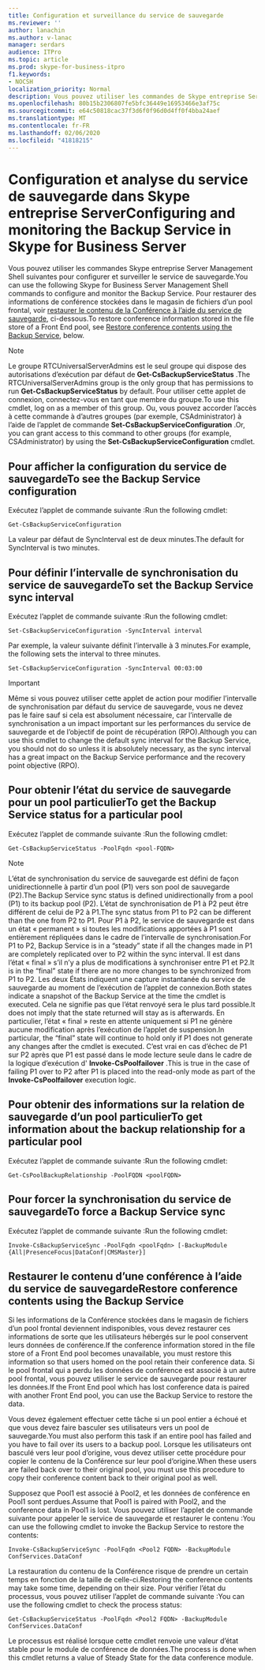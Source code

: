 ```yaml
---
title: Configuration et surveillance du service de sauvegarde
ms.reviewer: ''
author: lanachin
ms.author: v-lanac
manager: serdars
audience: ITPro
ms.topic: article
ms.prod: skype-for-business-itpro
f1.keywords:
- NOCSH
localization_priority: Normal
description: Vous pouvez utiliser les commandes de Skype entreprise Server Management Shell pour configurer et surveiller le service de sauvegarde.
ms.openlocfilehash: 80b15b2306807fe5bfc36449e16953466e3af75c
ms.sourcegitcommit: e64c50818cac37f3d6f0f96d0d4ff0f4bba24aef
ms.translationtype: MT
ms.contentlocale: fr-FR
ms.lasthandoff: 02/06/2020
ms.locfileid: "41818215"
---
```

# <a name="configuring-and-monitoring-the-backup-service-in-skype-for-business-server"></a><span data-ttu-id="5b547-103">Configuration et analyse du service de sauvegarde dans Skype entreprise Server</span><span class="sxs-lookup"><span data-stu-id="5b547-103">Configuring and monitoring the Backup Service in Skype for Business Server</span></span>

<span data-ttu-id="5b547-104">Vous pouvez utiliser les commandes Skype entreprise Server Management Shell suivantes pour configurer et surveiller le service de sauvegarde.</span><span class="sxs-lookup"><span data-stu-id="5b547-104">You can use the following Skype for Business Server Management Shell commands to configure and monitor the Backup Service.</span></span> <span data-ttu-id="5b547-105">Pour restaurer des informations de conférence stockées dans le magasin de fichiers d’un pool frontal, voir [restaurer le contenu de la Conférence à l’aide du service de sauvegarde](#restore-conference-contents-using-the-backup-service), ci-dessous.</span><span class="sxs-lookup"><span data-stu-id="5b547-105">To restore conference information stored in the file store of a Front End pool, see [Restore conference contents using the Backup Service](#restore-conference-contents-using-the-backup-service), below.</span></span>

> [!NOTE]  
> <span data-ttu-id="5b547-106">Le groupe RTCUniversalServerAdmins est le seul groupe qui dispose des autorisations d’exécution par défaut de **Get-CsBackupServiceStatus** .</span><span class="sxs-lookup"><span data-stu-id="5b547-106">The RTCUniversalServerAdmins group is the only group that has permissions to run **Get-CsBackupServiceStatus** by default.</span></span> <span data-ttu-id="5b547-107">Pour utiliser cette applet de connexion, connectez-vous en tant que membre du groupe.</span><span class="sxs-lookup"><span data-stu-id="5b547-107">To use this cmdlet, log on as a member of this group.</span></span> <span data-ttu-id="5b547-108">Ou, vous pouvez accorder l’accès à cette commande à d’autres groupes (par exemple, CSAdministrator) à l’aide de l’applet de commande **Set-CsBackupServiceConfiguration** .</span><span class="sxs-lookup"><span data-stu-id="5b547-108">Or, you can grant access to this command to other groups (for example, CSAdministrator) by using the **Set-CsBackupServiceConfiguration** cmdlet.</span></span>

## <a name="to-see-the-backup-service-configuration"></a><span data-ttu-id="5b547-109">Pour afficher la configuration du service de sauvegarde</span><span class="sxs-lookup"><span data-stu-id="5b547-109">To see the Backup Service configuration</span></span>

<span data-ttu-id="5b547-110">Exécutez l’applet de commande suivante :</span><span class="sxs-lookup"><span data-stu-id="5b547-110">Run the following cmdlet:</span></span>

    Get-CsBackupServiceConfiguration

<span data-ttu-id="5b547-111">La valeur par défaut de SyncInterval est de deux minutes.</span><span class="sxs-lookup"><span data-stu-id="5b547-111">The default for SyncInterval is two minutes.</span></span>

## <a name="to-set-the-backup-service-sync-interval"></a><span data-ttu-id="5b547-112">Pour définir l’intervalle de synchronisation du service de sauvegarde</span><span class="sxs-lookup"><span data-stu-id="5b547-112">To set the Backup Service sync interval</span></span>

<span data-ttu-id="5b547-113">Exécutez l’applet de commande suivante :</span><span class="sxs-lookup"><span data-stu-id="5b547-113">Run the following cmdlet:</span></span>

    Set-CsBackupServiceConfiguration -SyncInterval interval

<span data-ttu-id="5b547-114">Par exemple, la valeur suivante définit l’intervalle à 3 minutes.</span><span class="sxs-lookup"><span data-stu-id="5b547-114">For example, the following sets the interval to three minutes.</span></span>

    Set-CsBackupServiceConfiguration -SyncInterval 00:03:00


> [!IMPORTANT]  
> <span data-ttu-id="5b547-115">Même si vous pouvez utiliser cette applet de action pour modifier l’intervalle de synchronisation par défaut du service de sauvegarde, vous ne devez pas le faire sauf si cela est absolument nécessaire, car l’intervalle de synchronisation a un impact important sur les performances du service de sauvegarde et de l’objectif de point de récupération (RPO).</span><span class="sxs-lookup"><span data-stu-id="5b547-115">Although you can use this cmdlet to change the default sync interval for the Backup Service, you should not do so unless it is absolutely necessary, as the sync interval has a great impact on the Backup Service performance and the recovery point objective (RPO).</span></span>

## <a name="to-get-the-backup-service-status-for-a-particular-pool"></a><span data-ttu-id="5b547-116">Pour obtenir l’état du service de sauvegarde pour un pool particulier</span><span class="sxs-lookup"><span data-stu-id="5b547-116">To get the Backup Service status for a particular pool</span></span>

<span data-ttu-id="5b547-117">Exécutez l’applet de commande suivante :</span><span class="sxs-lookup"><span data-stu-id="5b547-117">Run the following cmdlet:</span></span>

    Get-CsBackupServiceStatus -PoolFqdn <pool-FQDN>

> [!NOTE]  
> <span data-ttu-id="5b547-118">L’état de synchronisation du service de sauvegarde est défini de façon unidirectionnelle à partir d’un pool (P1) vers son pool de sauvegarde (P2).</span><span class="sxs-lookup"><span data-stu-id="5b547-118">The Backup Service sync status is defined unidirectionally from a pool (P1) to its backup pool (P2).</span></span> <span data-ttu-id="5b547-119">L’état de synchronisation de P1 à P2 peut être différent de celui de P2 à P1.</span><span class="sxs-lookup"><span data-stu-id="5b547-119">The sync status from P1 to P2 can be different than the one from P2 to P1.</span></span> <span data-ttu-id="5b547-120">Pour P1 à P2, le service de sauvegarde est dans un état « permanent » si toutes les modifications apportées à P1 sont entièrement répliquées dans le cadre de l’intervalle de synchronisation.</span><span class="sxs-lookup"><span data-stu-id="5b547-120">For P1 to P2, Backup Service is in a “steady” state if all the changes made in P1 are completely replicated over to P2 within the sync interval.</span></span> <span data-ttu-id="5b547-121">Il est dans l’état « final » s’il n’y a plus de modifications à synchroniser entre P1 et P2.</span><span class="sxs-lookup"><span data-stu-id="5b547-121">It is in the “final” state if there are no more changes to be synchronized from P1 to P2.</span></span> <span data-ttu-id="5b547-122">Les deux États indiquent une capture instantanée du service de sauvegarde au moment de l’exécution de l’applet de connexion.</span><span class="sxs-lookup"><span data-stu-id="5b547-122">Both states indicate a snapshot of the Backup Service at the time the cmdlet is executed.</span></span> <span data-ttu-id="5b547-123">Cela ne signifie pas que l’état renvoyé sera le plus tard possible.</span><span class="sxs-lookup"><span data-stu-id="5b547-123">It does not imply that the state returned will stay as is afterwards.</span></span> <span data-ttu-id="5b547-124">En particulier, l’état « final » reste en attente uniquement si P1 ne génère aucune modification après l’exécution de l’applet de suspension.</span><span class="sxs-lookup"><span data-stu-id="5b547-124">In particular, the “final” state will continue to hold only if P1 does not generate any changes after the cmdlet is executed.</span></span> <span data-ttu-id="5b547-125">C’est vrai en cas d’échec de P1 sur P2 après que P1 est passé dans le mode lecture seule dans le cadre de la logique d’exécution d' **Invoke-CsPoolfailover** .</span><span class="sxs-lookup"><span data-stu-id="5b547-125">This is true in the case of failing P1 over to P2 after P1 is placed into the read-only mode as part of the **Invoke-CsPoolfailover** execution logic.</span></span>

## <a name="to-get-information-about-the-backup-relationship-for-a-particular-pool"></a><span data-ttu-id="5b547-126">Pour obtenir des informations sur la relation de sauvegarde d’un pool particulier</span><span class="sxs-lookup"><span data-stu-id="5b547-126">To get information about the backup relationship for a particular pool</span></span>

<span data-ttu-id="5b547-127">Exécutez l’applet de commande suivante :</span><span class="sxs-lookup"><span data-stu-id="5b547-127">Run the following cmdlet:</span></span>

    Get-CsPoolBackupRelationship -PoolFQDN <poolFQDN>

## <a name="to-force-a-backup-service-sync"></a><span data-ttu-id="5b547-128">Pour forcer la synchronisation du service de sauvegarde</span><span class="sxs-lookup"><span data-stu-id="5b547-128">To force a Backup Service sync</span></span>

<span data-ttu-id="5b547-129">Exécutez l’applet de commande suivante :</span><span class="sxs-lookup"><span data-stu-id="5b547-129">Run the following cmdlet:</span></span>

    Invoke-CsBackupServiceSync -PoolFqdn <poolFqdn> [-BackupModule  {All|PresenceFocus|DataConf|CMSMaster}]

## <a name="restore-conference-contents-using-the-backup-service"></a><span data-ttu-id="5b547-130">Restaurer le contenu d’une conférence à l’aide du service de sauvegarde</span><span class="sxs-lookup"><span data-stu-id="5b547-130">Restore conference contents using the Backup Service</span></span> 

<span data-ttu-id="5b547-131">Si les informations de la Conférence stockées dans le magasin de fichiers d’un pool frontal deviennent indisponibles, vous devez restaurer ces informations de sorte que les utilisateurs hébergés sur le pool conservent leurs données de conférence.</span><span class="sxs-lookup"><span data-stu-id="5b547-131">If the conference information stored in the file store of a Front End pool becomes unavailable, you must restore this information so that users homed on the pool retain their conference data.</span></span> <span data-ttu-id="5b547-132">Si le pool frontal qui a perdu les données de conférence est associé à un autre pool frontal, vous pouvez utiliser le service de sauvegarde pour restaurer les données.</span><span class="sxs-lookup"><span data-stu-id="5b547-132">If the Front End pool which has lost conference data is paired with another Front End pool, you can use the Backup Service to restore the data.</span></span>

<span data-ttu-id="5b547-133">Vous devez également effectuer cette tâche si un pool entier a échoué et que vous devez faire basculer ses utilisateurs vers un pool de sauvegarde.</span><span class="sxs-lookup"><span data-stu-id="5b547-133">You must also perform this task if an entire pool has failed and you have to fail over its users to a backup pool.</span></span> <span data-ttu-id="5b547-134">Lorsque les utilisateurs ont basculé vers leur pool d’origine, vous devez utiliser cette procédure pour copier le contenu de la Conférence sur leur pool d’origine.</span><span class="sxs-lookup"><span data-stu-id="5b547-134">When these users are failed back over to their original pool, you must use this procedure to copy their conference content back to their original pool as well.</span></span>

<span data-ttu-id="5b547-135">Supposez que Pool1 est associé à Pool2, et les données de conférence en Pool1 sont perdues.</span><span class="sxs-lookup"><span data-stu-id="5b547-135">Assume that Pool1 is paired with Pool2, and the conference data in Pool1 is lost.</span></span> <span data-ttu-id="5b547-136">Vous pouvez utiliser l’applet de commande suivante pour appeler le service de sauvegarde et restaurer le contenu :</span><span class="sxs-lookup"><span data-stu-id="5b547-136">You can use the following cmdlet to invoke the Backup Service to restore the contents:</span></span>

    Invoke-CsBackupServiceSync -PoolFqdn <Pool2 FQDN> -BackupModule ConfServices.DataConf

<span data-ttu-id="5b547-137">La restauration du contenu de la Conférence risque de prendre un certain temps en fonction de la taille de celle-ci.</span><span class="sxs-lookup"><span data-stu-id="5b547-137">Restoring the conference contents may take some time, depending on their size.</span></span> <span data-ttu-id="5b547-138">Pour vérifier l’état du processus, vous pouvez utiliser l’applet de commande suivante :</span><span class="sxs-lookup"><span data-stu-id="5b547-138">You can use the following cmdlet to check the process status:</span></span>

    Get-CsBackupServiceStatus -PoolFqdn <Pool2 FQDN> -BackupModule ConfServices.DataConf

<span data-ttu-id="5b547-139">Le processus est réalisé lorsque cette cmdlet renvoie une valeur d’état stable pour le module de conférence de données.</span><span class="sxs-lookup"><span data-stu-id="5b547-139">The process is done when this cmdlet returns a value of Steady State for the data conference module.</span></span>
